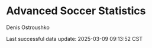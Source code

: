 # Advanced Soccer Statistics
Denis Ostroushko

<!-- gfm -->

Last successful data update: 2025-03-09 09:13:52 CST

